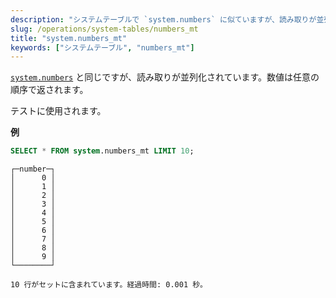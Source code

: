 ```yaml
---
description: "システムテーブルで `system.numbers` に似ていますが、読み取りが並列化されており、数値は任意の順序で返されます。"
slug: /operations/system-tables/numbers_mt
title: "system.numbers_mt"
keywords: ["システムテーブル", "numbers_mt"]
---
```


[`system.numbers`](../../operations/system-tables/numbers.md) と同じですが、読み取りが並列化されています。数値は任意の順序で返されます。

テストに使用されます。

**例**

```sql
SELECT * FROM system.numbers_mt LIMIT 10;
```

```response
┌─number─┐
│      0 │
│      1 │
│      2 │
│      3 │
│      4 │
│      5 │
│      6 │
│      7 │
│      8 │
│      9 │
└────────┘

10 行がセットに含まれています。経過時間: 0.001 秒。
```

